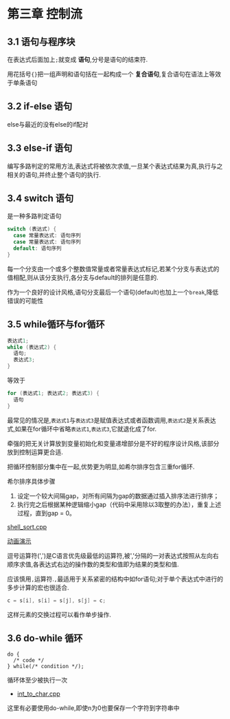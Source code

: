 # 第三章 控制流
## 3.1 语句与程序块
在表达式后面加上`;`就变成 **语句**,分号是语句的结束符.

用花括号`{}`把一组声明和语句括在一起构成一个 **复合语句**,复合语句在语法上等效于单条语句

## 3.2 if-else 语句
else与最近的没有else的if配对

## 3.3 else-if 语句
编写多路判定的常用方法,表达式将被依次求值,一旦某个表达式结果为真,执行与之相关的语句,并终止整个语句的执行.

## 3.4 switch 语句
是一种多路判定语句
```cpp
switch (表达式) {
  case 常量表达式: 语句序列
  case 常量表达式: 语句序列
  default: 语句序列
}
```
每一个分支由一个或多个整数值常量或者常量表达式标记,若某个分支与表达式的值相配,则从该分支执行,各分支与default的排列是任意的.

作为一个良好的设计风格,语句分支最后一个语句(default)也加上一个`break`,降低错误的可能性

## 3.5 while循环与for循环
```cpp
表达式1;
while (表达式2) {
  语句;
  表达式3;
}
```
等效于
```cpp
for (表达式1; 表达式2; 表达式3) {
  语句
}
```
最常见的情况是,`表达式1`与`表达式3`是赋值表达式或者函数调用,`表达式2`是关系表达式,如果在for循环中省略`表达式1`,`表达式3`,它就退化成了for.

牵强的把无关计算放到变量初始化和变量递增部分是不好的程序设计风格,该部分放到控制运算更合适.

把循环控制部分集中在一起,优势更为明显,如希尔排序包含三重for循环.

希尔排序具体步骤
1. 设定一个较大间隔gap，对所有间隔为gap的数据通过插入排序法进行排序；
2. 执行完之后根据某种逻辑缩小gap（代码中采用除以3取整的办法），重复上述过程，直到gap = 0。

 [shell_sort.cpp](./shell_sort.cpp)

 [动画演示](https://algorithm-visualizer.org/brute-force/shellsort)

逗号运算符(',')是C语言优先级最低的运算符,被','分隔的一对表达式按照从左向右顺序求值,各表达式右边的操作数的类型和值即为结果的类型和值.

应该慎用`,`运算符.`,`最适用于关系紧密的结构中如for语句;对于单个表达式中进行的多步计算的宏也很适合.
```cpp
c = s[i], s[i] = s[j], s[j] = c;
```
这样元素的交换过程可以看作单步操作.

## 3.6 do-while 循环

```
do {
  /* code */
} while(/* condition */);

```

循环体至少被执行一次

- [int_to_char.cpp](./int_to_char.cpp)

这里有必要使用do-while,即使n为0也要保存一个字符到字符串中
